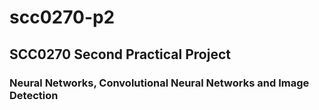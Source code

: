 # scc0270-p2

## SCC0270 Second Practical Project

### Neural Networks, Convolutional Neural Networks and Image Detection
